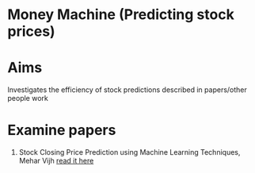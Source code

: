 # Money Machine (Predicting stock prices)
# Aims
Investigates the efficiency of stock predictions described in papers/other people work
# Examine papers
1. Stock Closing Price Prediction using Machine Learning Techniques, Mehar Vijh [read it here](https://www.sciencedirect.com/science/article/pii/S1877050920307924)
